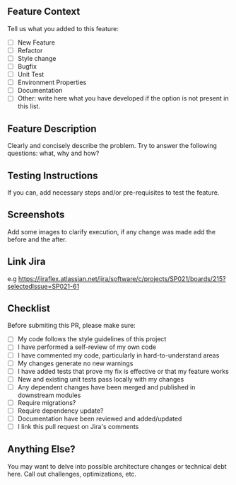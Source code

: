 
## Feature Context

Tell us what you added to this feature:

- [ ] New Feature
- [ ] Refactor
- [ ] Style change
- [ ] Bugfix
- [ ] Unit Test
- [ ] Environment Properties
- [ ] Documentation
- [ ] Other: write here what you have developed if the option is not present in this list.

## Feature Description

Clearly and concisely describe the problem. Try to answer the following questions: what, why and
how?

## Testing Instructions

If you can, add necessary steps and/or pre-requisites to test the feature.

## Screenshots

Add some images to clarify execution, if any change was made add the before and the after.

## Link Jira

e.g https://jiraflex.atlassian.net/jira/software/c/projects/SP021/boards/215?selectedIssue=SP021-61

## Checklist

Before submiting this PR, please make sure:


- [ ] My code follows the style guidelines of this project
- [ ] I have performed a self-review of my own code
- [ ] I have commented my code, particularly in hard-to-understand areas
- [ ] My changes generate no new warnings
- [ ] I have added tests that prove my fix is effective or that my feature works
- [ ] New and existing unit tests pass locally with my changes
- [ ] Any dependent changes have been merged and published in downstream modules
- [ ] Require migrations?
- [ ] Require dependency update?
- [ ] Documentation have been reviewed and added/updated
- [ ] I link this pull request on Jira's comments

## Anything Else?

You may want to delve into possible architecture changes or technical debt here. Call out
challenges, optimizations, etc.
